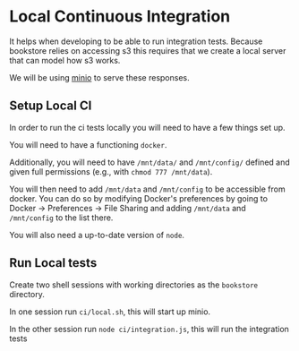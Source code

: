# Local Continuous Integration

It helps when developing to be able to run integration tests. Because bookstore relies on
accessing s3 this requires that we create a local server that can model how s3 works.

We will be using [minio](https://docs.minio.io/) to serve these responses.

## Setup Local CI

In order to run the ci tests locally you will need to have a few things set up.

You will need to have a functioning `docker`.

Additionally, you will need to have `/mnt/data/` and `/mnt/config/` defined and given full permissions (e.g., with `chmod 777 /mnt/data`).

You will then need to add `/mnt/data` and `/mnt/config` to be accessible from docker.
You can do so by modifying Docker's preferences by going to Docker → Preferences → File Sharing
and adding `/mnt/data` and `/mnt/config` to the list there.

You will also need a up-to-date version of `node`.

## Run Local tests

Create two shell sessions with working directories as the `bookstore` directory.

In one session run `ci/local.sh`, this will start up minio.

In the other session run `node ci/integration.js`, this will run the integration tests
